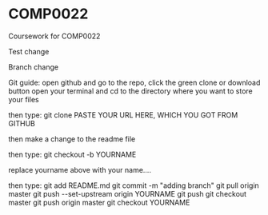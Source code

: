 # COMP0022
Coursework for COMP0022


Test change

Branch change

Git guide:
open github and go to the repo, click the green clone or download button
open your terminal and cd to the directory where you want to store your files

then type:
git clone PASTE YOUR URL HERE, WHICH YOU GOT FROM GITHUB

then make a change to the readme file

then type:
git checkout -b YOURNAME

replace yourname above with your name....

then type:
git add README.md
git commit -m "adding branch"
git pull origin master
git push --set-upstream origin YOURNAME
git push
git checkout master
git push origin master
git checkout YOURNAME



